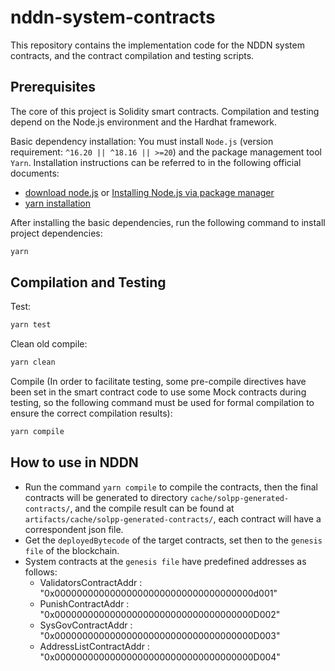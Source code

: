 # nddn-system-contracts

This repository contains the implementation code for the NDDN system contracts, and the contract compilation and testing scripts.

## Prerequisites

The core of this project is Solidity smart contracts. Compilation and testing depend on the Node.js environment and the Hardhat framework.

Basic dependency installation: You must install `Node.js` (version requirement: `^16.20 || ^18.16 || >=20`) and the package management tool `Yarn`. Installation instructions can be referred to in the following official documents:

- [download node.js](https://nodejs.org/download/release/v18.18.2/) or [Installing Node.js via package manager](https://nodejs.org/en/download/package-manager)
- [yarn installation](https://classic.yarnpkg.com/en/docs/install)

After installing the basic dependencies, run the following command to install project dependencies:

```bash
yarn
```

## Compilation and Testing

Test:

```bash
yarn test
```

Clean old compile:
```bash
yarn clean
```

Compile (In order to facilitate testing, some pre-compile directives have been set in the smart contract code to use some Mock contracts during testing, so the following command must be used for formal compilation to ensure the correct compilation results):

```bash
yarn compile
```

## How to use in NDDN

- Run the command `yarn compile` to compile the contracts, then the final contracts will be generated to directory `cache/solpp-generated-contracts/`, and the compile result can be found at `artifacts/cache/solpp-generated-contracts/`, each contract will have a correspondent json file.
- Get the `deployedBytecode` of the target contracts, set then to the `genesis file` of the blockchain.
- System contracts at the `genesis file` have predefined addresses as follows:
    - ValidatorsContractAddr  : "0x000000000000000000000000000000000000d001"
    - PunishContractAddr      : "0x000000000000000000000000000000000000D002"
    - SysGovContractAddr      : "0x000000000000000000000000000000000000D003"
    - AddressListContractAddr : "0x000000000000000000000000000000000000D004"
